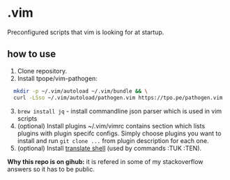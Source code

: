 # .vim
Preconfigured scripts that vim is looking for at startup.

## how to use
1. Clone repository.
2. Install tpope/vim-pathogen:
```bash
  mkdir -p ~/.vim/autoload ~/.vim/bundle && \
  curl -LSso ~/.vim/autoload/pathogen.vim https://tpo.pe/pathogen.vim
```
3. `brew install jq` - install commandline json parser which is used in vim scripts
4. (optional) Install plugins
~/.vim/vimrc contains section <PLUGINS></PLUGINS> which lists plugins with
plugin specifc configs. Simply choose plugins you want to install and run `git clone ...` from plugin description for each one.
5. (optional) Install [translate shell](https://github.com/soimort/translate-shell) (used by commands :TUK :TEN).

**Why this repo is on gihub:** it is refered in some of my stackoverflow answers so it has to be public.
